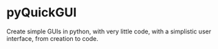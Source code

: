 # pyQuickGUI
Create simple GUIs in python, with very little code, with a simplistic user interface, from creation to code.
